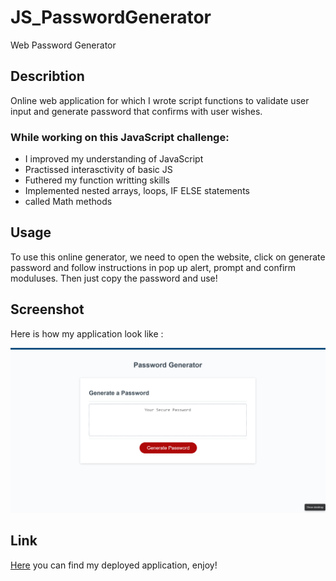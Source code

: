 # JS_PasswordGenerator
Web Password Generator
## Describtion
Online web application for which I wrote script functions to validate user input and  generate password that confirms with user wishes.

### While working on this JavaScript challenge:
- I improved my understanding of JavaScript
- Practissed interasctivity of basic JS
- Futhered my function writting skills
- Implemented nested arrays, loops, IF ELSE statements
- called Math methods

## Usage
To use this online generator, we need to open the website, click on generate password and follow instructions in pop up alert, prompt and confirm moduluses. Then just copy the password and use!

## Screenshot
Here is how my application look like :

![Screenshot](./assets/Untitled.png)
## Link
[Here](https://frantiskaali.github.io/JS_PasswordGenerator/) you can find my deployed application, enjoy!
